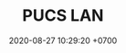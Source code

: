 ---
layout: 
permalink: 
categories: logos
date: 2020-08-27 10:29:20 +0700
title: PUCS LAN
tag: 
color: black
background: '#206789'
maincover: /assets/logos/PUCSLAN.png




---